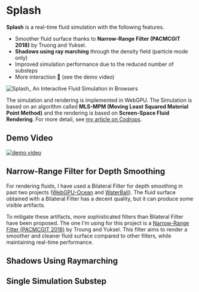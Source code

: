 # Splash
**Splash** is a real-time fluid simulation with the following features.
- Smoother fluid surface thanks to **Narrow-Range Filter (PACMCGIT 2018)** by Truong and Yuksel.
- **Shadows using ray marching** through the density field (particle mode only)
- Improved simulation performance due to the reduced number of substeps
- More interaction 🌊 (see the demo video)

![Splash_ An Interactive Fluid Simulation in Browsers](https://github.com/user-attachments/assets/6ca3b430-3337-46c3-b378-c582b1dea5e9)

The simulation and rendering is implemented in WebGPU. The Simulation is based on an algorithm called **MLS-MPM (Moving Least Squared Material Point Method)** and the rendering is based on **Screen-Space Fluid Rendering**. For more detail, see [my article on Codrops](https://tympanus.net/codrops/2025/02/26/webgpu-fluid-simulations-high-performance-real-time-rendering/).
## Demo Video
[![demo video](http://img.youtube.com/vi/9C7DRSdh88g/0.jpg)](https://www.youtube.com/watch?v=9C7DRSdh88g)
## Narrow-Range Filter for Depth Smoothing
For rendering fluids, I have used a Bilateral Filter for depth smoothing in past two projects ([WebGPU-Ocean](https://github.com/matsuoka-601/webgpu-ocean) and [WaterBall](https://github.com/matsuoka-601/waterball)). The fluid surface obtained with a Bilateral Filter has a decent quality, but it can produce some visible artifacts.

To mitigate these artifacts, more sophisticated filters than Bilateral Filter have been proposed. The one I'm using for this project is a [Narrow-Range Filter (PACMCGIT 2018)](https://ttnghia.github.io/pdf/NarrowRangeFilter.pdf) by Troung and Yuksel. This filter aims to render a smoother and cleaner fluid surface compared to other filters, while maintaining real-time performance.
## Shadows Using Raymarching
## Single Simulation Substep
